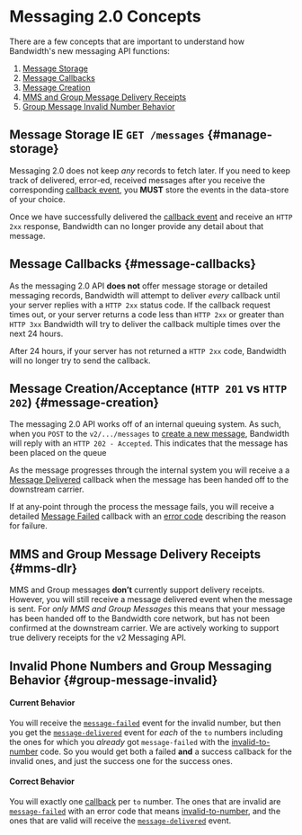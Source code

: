 # Messaging 2.0 Concepts

There are a few concepts that are important to understand how Bandwidth's new messaging API functions:

1. [Message Storage](#manage-storage)
2. [Message Callbacks](#message-callbacks)
3. [Message Creation](#message-creation)
4. [MMS and Group Message Delivery Receipts](#mms-dlr)
5. [Group Message Invalid Number Behavior](#group-message-invalid)

## Message Storage IE `GET /messages` {#manage-storage}

Messaging 2.0 does not keep _any_ records to fetch later.  If you need to keep track of delivered, error-ed, received messages after you receive the corresponding [callback event](events/messageEvents.md), you **MUST** store the events in the data-store of your choice.

Once we have successfully delivered the [callback event](events/messageEvents.md) and receive an `HTTP 2xx` response, Bandwidth can no longer provide any detail about that message.

## Message Callbacks {#message-callbacks}

As the messaging 2.0 API **does not** offer message storage or detailed messaging records, Bandwidth will attempt to deliver _every_ callback until your server replies with a `HTTP 2xx` status code.  If the callback request times out, or your server returns a code less than `HTTP 2xx` or greater than `HTTP 3xx` Bandwidth will try to deliver the callback multiple times over the next 24 hours.

After 24 hours, if your server has not returned a `HTTP 2xx` code, Bandwidth will no longer try to send the callback.

## Message Creation/Acceptance (`HTTP 201` vs `HTTP 202`) {#message-creation}

The messaging 2.0 API works off of an internal queuing system.  As such, when you <code class="post">POST</code> to the `v2/.../messages` to [create a new message](methods/sendMessages.md), Bandwidth will reply with an `HTTP 202 - Accepted`.  This indicates that the message has been placed on the queue

As the message progresses through the internal system you will receive a  a [Message Delivered](events/.md) callback when the message has been handed off to the downstream carrier.

If at any-point through the process the message fails, you will receive a detailed [Message Failed](events/messageFailed.md) callback with an [error code](codes.md) describing the reason for failure.

## MMS and Group Message Delivery Receipts {#mms-dlr}

MMS and Group messages **don’t** currently support delivery receipts. However, you will still receive a message delivered event when the message is sent. For _only MMS and Group Messages_ this means that your message has been handed off to the Bandwidth core network, but has not been confirmed at the downstream carrier. We are actively working to support true delivery receipts for the v2 Messaging API.

## Invalid Phone Numbers and Group Messaging Behavior {#group-message-invalid}

#### Current Behavior

You will receive the [`message-failed`](events/messageFailed.md) event for the invalid number, but then you get the [`message-delivered`](events/msgDelivered.md) event for _each_ of the `to` numbers including the ones for which you _already_ got `message-failed` with the [invalid-to-number](codes.md) code. So you would get both a failed **and** a success callback for the invalid ones, and just the success one for the success ones.

#### Correct Behavior

You will exactly one [callback](events/messageEvents.md) per `to` number. The ones that are invalid are [`message-failed`](events/messageFailed.md) with an error code that means [invalid-to-number](codes.md), and the ones that are valid will receive the [`message-delivered`](events/msgDelivered.md) event.
